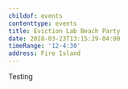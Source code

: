 ```yaml
---
childof: events
contenttype: events
title: Eviction Lab Beach Party
date: 2018-03-23T13:15:29-04:00
timeRange: '12-4:30'
address: Fire Island
---
```

Testing
